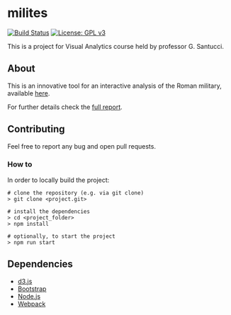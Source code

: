 # milites

[![Build Status](https://travis-ci.com/lrusso96/milites.svg?branch=master)](https://travis-ci.com/lrusso96/milites)
[![License: GPL v3](https://img.shields.io/badge/License-GPL%20v3-blue.svg)](https://www.gnu.org/licenses/gpl-3.0)

This is a project for Visual Analytics course held by professor G. Santucci.

## About

This is an innovative tool for an interactive analysis of the Roman military, available [here](https://lrusso96.github.io/milites).

For further details check the [full report](report/).

## Contributing

Feel free to report any bug and open pull requests.

### How to

In order to locally build the project:

    # clone the repository (e.g. via git clone)
    > git clone <project.git>

    # install the dependencies
    > cd <project_folder>
    > npm install

    # optionally, to start the project
    > npm run start

## Dependencies

* [d3.js](https://github.com/d3/d3)
* [Bootstrap](https://github.com/twbs/bootstrap)
* [Node.js](https://github.com/nodejs/node)
* [Webpack](https://github.com/webpack/webpack)
